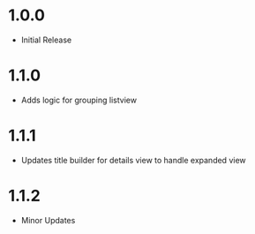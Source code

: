 # 1.0.0
* Initial Release

# 1.1.0
* Adds logic for grouping listview

# 1.1.1
* Updates title builder for details view to handle expanded view

# 1.1.2
* Minor Updates